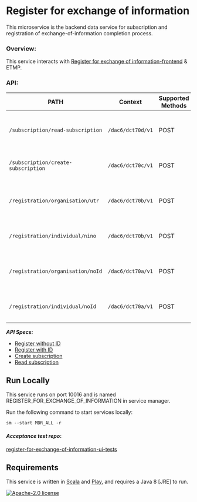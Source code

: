 # Register for exchange of information

This microservice is the backend data service for subscription and registration of exchange-of-information completion process.

### Overview:

This service interacts with [Register for exchange of information-frontend](https://github.com/hmrc/register-for-exchange-of-information-frontend) & ETMP.

### API:
| PATH | Context |  Supported Methods | Description |
|------|---------|--------------------|-------------|
|```/subscription/read-subscription``` |`/dac6/dct70d/v1`| POST | Reads subscription and returns subscriptionID -  |
|```/subscription/create-subscription``` |`/dac6/dct70c/v1`|POST | Creates subscription and returns subscriptionID |
|```/registration/organisation/utr``` |`/dac6/dct70b/v1`| POST | Sends registration for Organisation with ID |
|```/registration/individual/nino``` |`/dac6/dct70b/v1`| POST | Sends registration for Individual with ID |
|```/registration/organisation/noId``` |`/dac6/dct70a/v1`| POST | Sends registration for Organisation without ID |
|```/registration/individual/noId``` |`/dac6/dct70a/v1`| POST | Sends registration for Individual without ID |

***API Specs:***
- [Register without ID](https://confluence.tools.tax.service.gov.uk/display/DAC6/MDR+Specs?preview=/388662598/434373860/AEOI-DCT70a-1.10-EISAPISpecification-MDRCustomerRegistrationWithoutIdentifiertoETMP.pdf)
- [Register with ID](https://confluence.tools.tax.service.gov.uk/display/DAC6/MDR+Specs?preview=/388662598/434373864/AEOI-DCT70b-1.10-EISAPISpecification-MDRCustomerRegistrationWithIdentifiertoETMP.pdf)
- [Create subscription](https://confluence.tools.tax.service.gov.uk/display/DAC6/MDR+Specs?preview=/388662598/434373868/AEOI-DCT70c-1.10-EISAPISpecification-MDRCustomerSubscriptionCreate.pdf)
- [Read subscription](https://confluence.tools.tax.service.gov.uk/pages/viewpage.action?spaceKey=DAC6&title=MDR%20Specs&preview=/388662598/434373869/AEOI-DCT70d-1.2-EISAPISpecification-MDRSubscriptionDisplay.pdf)

## Run Locally

This service runs on port 10016 and is named REGISTER_FOR_EXCHANGE_OF_INFORMATION in service manager.

Run the following command to start services locally:

    sm --start MDR_ALL -r

#### *Acceptance test repo*:  
[register-for-exchange-of-information-ui-tests](https://github.com/hmrc/register-for-exchange-of-information-ui-tests)

## Requirements

This service is written in [Scala](http://www.scala-lang.org/) and [Play](http://playframework.com/), and requires a Java 8 [JRE] to run.

[![Apache-2.0 license](http://img.shields.io/badge/license-Apache-brightgreen.svg)](http://www.apache.org/licenses/LICENSE-2.0.html)
